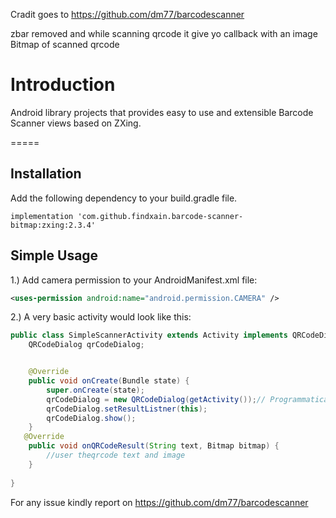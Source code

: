 Cradit goes to  https://github.com/dm77/barcodescanner 

zbar removed and while scanning qrcode it give yo callback with an image Bitmap of scanned qrcode

Introduction
============

Android library projects that provides easy to use and extensible Barcode Scanner views based on ZXing.

=====

Installation
------------

Add the following dependency to your build.gradle file.

`implementation 'com.github.findxain.barcode-scanner-bitmap:zxing:2.3.4'`

Simple Usage
------------

1.) Add camera permission to your AndroidManifest.xml file:

```xml
<uses-permission android:name="android.permission.CAMERA" />
```

2.) A very basic activity would look like this:

```java
public class SimpleScannerActivity extends Activity implements QRCodeDialog.QrCodeScanResult {
    QRCodeDialog qrCodeDialog;


    @Override
    public void onCreate(Bundle state) {
        super.onCreate(state);
        qrCodeDialog = new QRCodeDialog(getActivity());// Programmatically initialize the scanner view
        qrCodeDialog.setResultListner(this);   
        qrCodeDialog.show();
    }
   @Override
    public void onQRCodeResult(String text, Bitmap bitmap) {
        //user theqrcode text and image
    }
    
}

```

For any issue kindly report on https://github.com/dm77/barcodescanner 
